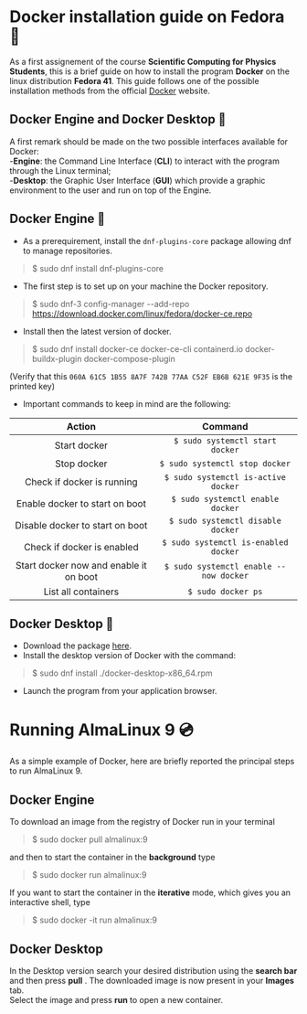 # Docker installation guide on Fedora :penguin:
As a first assignement of the course **Scientific Computing for Physics Students**, this is a brief guide on how to install the program **Docker** on the linux distribution **Fedora 41**. 
This guide follows one of the possible installation methods from the official [Docker](https://www.docker.com/desktop/setup/install/linux/) website.
## Docker Engine and Docker Desktop :ship:
A first remark should be made on the two possible interfaces available for Docker:\
-**Engine**: the Command Line Interface (**CLI**) to interact with the program through the Linux terminal;\
-**Desktop**: the Graphic User Interface (**GUI**) which provide a graphic environment to the user and run on top of the Engine. 
## Docker Engine :memo:
- As a prerequirement, install the ``dnf-plugins-core`` package allowing dnf to manage repositories.
>$ sudo dnf install dnf-plugins-core
- The first step is to set up on your machine the Docker repository. 
>$ sudo dnf-3 config-manager --add-repo https://download.docker.com/linux/fedora/docker-ce.repo
- Install then the latest version of docker.
>$ sudo dnf install docker-ce docker-ce-cli containerd.io docker-buildx-plugin docker-compose-plugin
>
(Verify that this ``060A 61C5 1B55 8A7F 742B 77AA C52F EB6B 621E 9F35`` is the printed key)
- Important commands to keep in mind are the following:

| Action                                 | Command                              |  
|:--------------------------------------:|:--------------------------------------:|
| Start docker                           | `$ sudo systemctl start docker`        |
| Stop docker                            | `$ sudo systemctl stop docker`         |
| Check if docker is running             | `$ sudo systemctl is-active docker`    |
| Enable docker to start on boot         | `$ sudo systemctl enable docker`       |
| Disable docker to start on boot        | `$ sudo systemctl disable docker`      |
| Check if docker is enabled             | `$ sudo systemctl is-enabled docker`   |
| Start docker now and enable it on boot | `$ sudo systemctl enable --now docker` |
| List all containers                     | `$ sudo docker ps`                     |

## Docker Desktop :whale:
- Download the package [here](https://desktop.docker.com/linux/main/amd64/docker-desktop-x86_64.rpm?utm_source=docker&utm_medium=webreferral&utm_campaign=docs-driven-download-linux-amd64). 
- Install the desktop version of Docker with the command: 
>$ sudo dnf install ./docker-desktop-x86_64.rpm
>
- Launch the program from your application browser.
# Running AlmaLinux 9 :cd:
As a simple example of Docker, here are briefly reported the principal steps to run AlmaLinux 9.
## Docker Engine
To download an image from the registry of Docker run in your terminal
> $ sudo docker pull almalinux:9
>
and then to start the container in the **background** type
> $ sudo docker run almalinux:9
> 
If you want to start the container in the **iterative** mode, which gives you an interactive shell, type
> $ sudo docker -it run almalinux:9
## Docker Desktop
In the Desktop version search your desired distribution using the **search bar** and then press **pull** . The downloaded image is now present in your **Images** tab.\
Select the image and press **run** to open a new container. 
